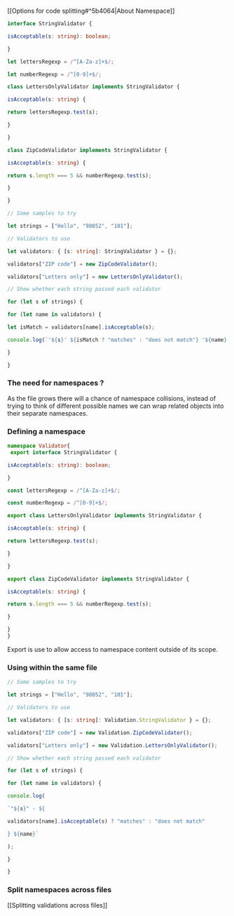 [[Options for code splitting#^5b4064|About Namespace]]
```ts
interface StringValidator {

isAcceptable(s: string): boolean;

}

let lettersRegexp = /^[A-Za-z]+$/;

let numberRegexp = /^[0-9]+$/;

class LettersOnlyValidator implements StringValidator {

isAcceptable(s: string) {

return lettersRegexp.test(s);

}

}

class ZipCodeValidator implements StringValidator {

isAcceptable(s: string) {

return s.length === 5 && numberRegexp.test(s);

}

}

// Some samples to try

let strings = ["Hello", "98052", "101"];

// Validators to use

let validators: { [s: string]: StringValidator } = {};

validators["ZIP code"] = new ZipCodeValidator();

validators["Letters only"] = new LettersOnlyValidator();

// Show whether each string passed each validator

for (let s of strings) {

for (let name in validators) {

let isMatch = validators[name].isAcceptable(s);

console.log(`'${s}' ${isMatch ? "matches" : "does not match"} '${name}'.`);

}

}
```


### The need for namespaces ?
As the file grows there will a chance of namespace collisions, instead of trying to think of different possible names we can wrap related objects into their separate namespaces.

### Defining a namespace
```ts
namespace Validator{
 export interface StringValidator {

isAcceptable(s: string): boolean;

}

const lettersRegexp = /^[A-Za-z]+$/;

const numberRegexp = /^[0-9]+$/;

export class LettersOnlyValidator implements StringValidator {

isAcceptable(s: string) {

return lettersRegexp.test(s);

}

}

export class ZipCodeValidator implements StringValidator {

isAcceptable(s: string) {

return s.length === 5 && numberRegexp.test(s);

}

}
}
```

Export is use to allow access to namespace content outside of its scope.

### Using within the same file
```ts
// Some samples to try

let strings = ["Hello", "98052", "101"];

// Validators to use

let validators: { [s: string]: Validation.StringValidator } = {};

validators["ZIP code"] = new Validation.ZipCodeValidator();

validators["Letters only"] = new Validation.LettersOnlyValidator();

// Show whether each string passed each validator

for (let s of strings) {

for (let name in validators) {

console.log(

`"${s}" - ${

validators[name].isAcceptable(s) ? "matches" : "does not match"

} ${name}`

);

}

}
```



### Split namespaces across files
[[Splitting validations across files]]